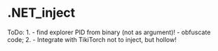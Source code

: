 # .NET_inject

ToDo:
	1.
	- find explorer PID from binary (not as argument)!
	- obfuscate code;
	2.
	- Integrate with TikiTorch not to inject, but hollow!

